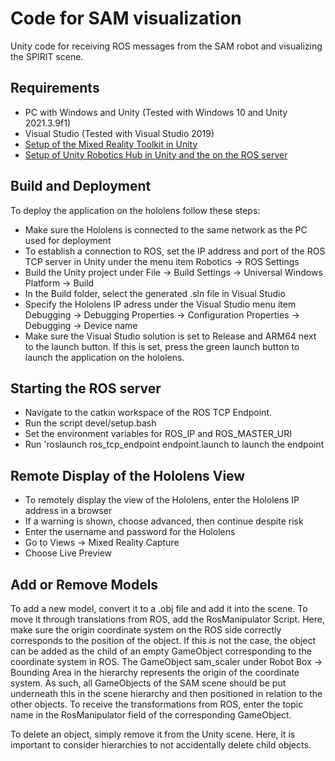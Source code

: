 # Code for SAM visualization
Unity code for receiving ROS messages from the SAM robot and visualizing the SPIRIT scene.
## Requirements
+ PC with Windows and Unity (Tested with Windows 10 and Unity 2021.3.9f1)
+ Visual Studio (Tested with Visual Studio 2019)
+ [Setup of the Mixed Reality Toolkit in Unity](https://learn.microsoft.com/en-us/training/paths/beginner-hololens-2-tutorials/)
+ [Setup of Unity Robotics Hub in Unity and the on the ROS server](https://github.com/Unity-Technologies/Unity-Robotics-Hub/blob/main/tutorials/ros_unity_integration/setup.md)
## Build and Deployment
To deploy the application on the hololens follow these steps:
+ Make sure the Hololens is connected to the same network as the PC used for deployment
+ To establish a connection to ROS, set the IP address and port of the ROS TCP server in Unity under the menu item Robotics -> ROS Settings
+ Build the Unity project under File -> Build Settings -> Universal Windows Platform -> Build
+ In the Build folder, select the generated .sln file in Visual Studio
+ Specify the Hololens IP adress under the Visual Studio menu item Debugging -> Debugging Properties -> Configuration Properties -> Debugging -> Device name
+ Make sure the Visual Studio solution is set to Release and ARM64 next to the launch button. If this is set, press the green launch button to launch the application on the hololens.
## Starting the ROS server
+ Navigate to the catkin workspace of the ROS TCP Endpoint.
+ Run the script devel/setup.bash
+ Set the environment variables for ROS_IP and ROS_MASTER_URI
+ Run 'roslaunch ros_tcp_endpoint endpoint.launch to launch the endpoint
## Remote Display of the Hololens View
+ To remotely display the view of the Hololens, enter the Hololens IP address in a browser
+ If a warning is shown, choose advanced, then continue despite risk
+ Enter the username and password for the Hololens
+ Go to Views -> Mixed Reality Capture
+ Choose Live Preview
## Add or Remove Models
To add a new model, convert it to a .obj file and add it into the scene. To move it through translations from ROS, add the RosManipulator Script. Here, make sure the origin coordinate system on the ROS side correctly corresponds to the position of the object. If this is not the case, the object can be added as the child of an empty GameObject corresponding to the coordinate system in ROS. The GameObject sam_scaler under Robot Box -> Bounding Area in the hierarchy represents the origin of the coordinate system. As such, all GameObjects of the SAM scene should be put underneath this in the scene hierarchy and then positioned in relation to the other objects. To receive the transformations from ROS, enter the topic name in the RosManipulator field of the corresponding GameObject.

To delete an object, simply remove it from the Unity scene. Here, it is important to consider hierarchies to not accidentally delete child objects.
